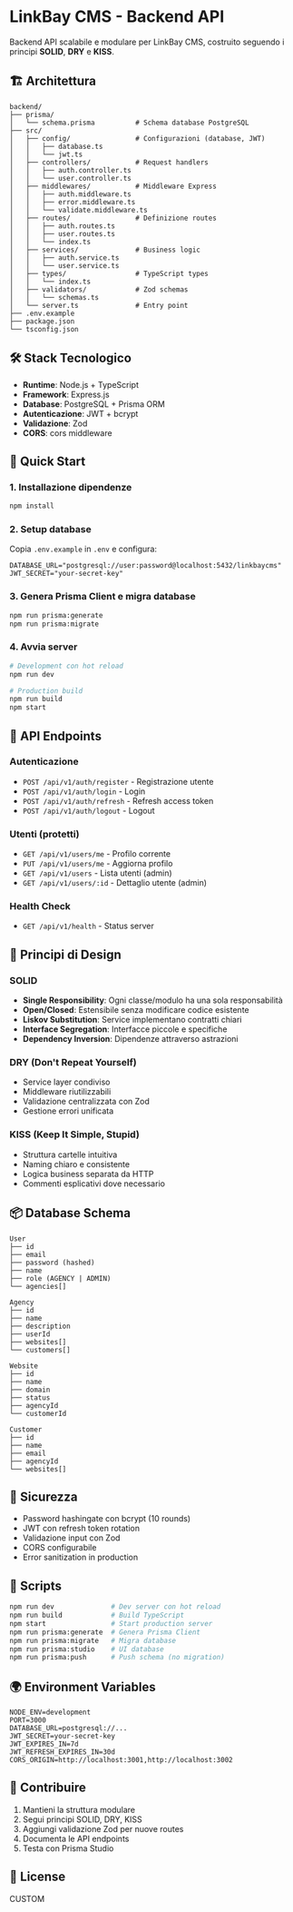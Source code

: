 # LinkBay CMS - Backend API

Backend API scalabile e modulare per LinkBay CMS, costruito seguendo i principi **SOLID**, **DRY** e **KISS**.

## 🏗️ Architettura

```
backend/
├── prisma/
│   └── schema.prisma          # Schema database PostgreSQL
├── src/
│   ├── config/                # Configurazioni (database, JWT)
│   │   ├── database.ts
│   │   └── jwt.ts
│   ├── controllers/           # Request handlers
│   │   ├── auth.controller.ts
│   │   └── user.controller.ts
│   ├── middlewares/           # Middleware Express
│   │   ├── auth.middleware.ts
│   │   ├── error.middleware.ts
│   │   └── validate.middleware.ts
│   ├── routes/                # Definizione routes
│   │   ├── auth.routes.ts
│   │   ├── user.routes.ts
│   │   └── index.ts
│   ├── services/              # Business logic
│   │   ├── auth.service.ts
│   │   └── user.service.ts
│   ├── types/                 # TypeScript types
│   │   └── index.ts
│   ├── validators/            # Zod schemas
│   │   └── schemas.ts
│   └── server.ts              # Entry point
├── .env.example
├── package.json
└── tsconfig.json
```

## 🛠️ Stack Tecnologico

- **Runtime**: Node.js + TypeScript
- **Framework**: Express.js
- **Database**: PostgreSQL + Prisma ORM
- **Autenticazione**: JWT + bcrypt
- **Validazione**: Zod
- **CORS**: cors middleware

## 🚀 Quick Start

### 1. Installazione dipendenze

```bash
npm install
```

### 2. Setup database

Copia `.env.example` in `.env` e configura:

```env
DATABASE_URL="postgresql://user:password@localhost:5432/linkbaycms"
JWT_SECRET="your-secret-key"
```

### 3. Genera Prisma Client e migra database

```bash
npm run prisma:generate
npm run prisma:migrate
```

### 4. Avvia server

```bash
# Development con hot reload
npm run dev

# Production build
npm run build
npm start
```

## 📡 API Endpoints

### Autenticazione

- `POST /api/v1/auth/register` - Registrazione utente
- `POST /api/v1/auth/login` - Login
- `POST /api/v1/auth/refresh` - Refresh access token
- `POST /api/v1/auth/logout` - Logout

### Utenti (protetti)

- `GET /api/v1/users/me` - Profilo corrente
- `PUT /api/v1/users/me` - Aggiorna profilo
- `GET /api/v1/users` - Lista utenti (admin)
- `GET /api/v1/users/:id` - Dettaglio utente (admin)

### Health Check

- `GET /api/v1/health` - Status server

## 🎨 Principi di Design

### SOLID

- **Single Responsibility**: Ogni classe/modulo ha una sola responsabilità
- **Open/Closed**: Estensibile senza modificare codice esistente
- **Liskov Substitution**: Service implementano contratti chiari
- **Interface Segregation**: Interfacce piccole e specifiche
- **Dependency Inversion**: Dipendenze attraverso astrazioni

### DRY (Don't Repeat Yourself)

- Service layer condiviso
- Middleware riutilizzabili
- Validazione centralizzata con Zod
- Gestione errori unificata

### KISS (Keep It Simple, Stupid)

- Struttura cartelle intuitiva
- Naming chiaro e consistente
- Logica business separata da HTTP
- Commenti esplicativi dove necessario

## 📦 Database Schema

```prisma
User
├── id
├── email
├── password (hashed)
├── name
├── role (AGENCY | ADMIN)
└── agencies[]

Agency
├── id
├── name
├── description
├── userId
├── websites[]
└── customers[]

Website
├── id
├── name
├── domain
├── status
├── agencyId
└── customerId

Customer
├── id
├── name
├── email
├── agencyId
└── websites[]
```

## 🔐 Sicurezza

- Password hashingate con bcrypt (10 rounds)
- JWT con refresh token rotation
- Validazione input con Zod
- CORS configurabile
- Error sanitization in production

## 📝 Scripts

```bash
npm run dev              # Dev server con hot reload
npm run build            # Build TypeScript
npm start                # Start production server
npm run prisma:generate  # Genera Prisma Client
npm run prisma:migrate   # Migra database
npm run prisma:studio    # UI database
npm run prisma:push      # Push schema (no migration)
```

## 🌍 Environment Variables

```env
NODE_ENV=development
PORT=3000
DATABASE_URL=postgresql://...
JWT_SECRET=your-secret-key
JWT_EXPIRES_IN=7d
JWT_REFRESH_EXPIRES_IN=30d
CORS_ORIGIN=http://localhost:3001,http://localhost:3002
```

## 🤝 Contribuire

1. Mantieni la struttura modulare
2. Segui principi SOLID, DRY, KISS
3. Aggiungi validazione Zod per nuove routes
4. Documenta le API endpoints
5. Testa con Prisma Studio

## 📄 License

CUSTOM
